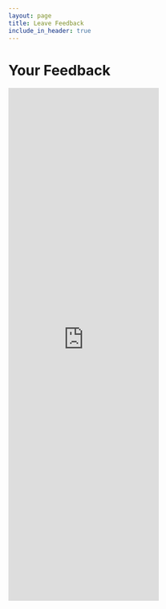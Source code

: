 ```yaml
---
layout: page
title: Leave Feedback
include_in_header: true
---
```


# Your Feedback
<iframe src="https://docs.google.com/forms/d/e/1FAIpQLScrHByIk_-2geb0eJwWgNLYpn5l5c_ltu0ubT0Zj9WGYUNJVg/viewform?embedded=true" height="1024" frameborder="0" marginheight="0" marginwidth="0">Loading…</iframe>